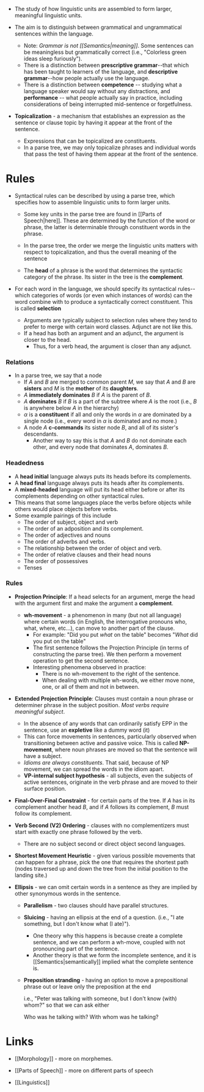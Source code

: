 * The study of how linguistic units are assembled to form larger, meaningful linguistic units.
* The aim is to distinguish between grammatical and ungrammatical sentences within the language.
	* Note: *Grammar is not [[Semantics|meaning]]*. Some sentences can be meaningless but grammatically correct (i.e., "Colorless green ideas sleep furiously").
	* There is a distinction between **prescriptive grammar**--that which has been taught to learners of the language, and **descriptive grammar**--how people actually use the language.
	* There is a distinction between **competence** -- studying what a language speaker would say without any distractions, and **performance** -- what people actually say in practice, including considerations of being interrupted mid-sentence or forgetfulness.

* **Topicalization** - a mechanism that establishes an expression as the sentence or clause topic by having it appear at the front of the sentence.
	* Expressions that can be topicalized are constituents.
	* In a parse tree, we may only topicalize phrases and individual words that pass the test of having them appear at the front of the sentence.

# Rules
* Syntactical rules can be described by using a parse tree, which specifies how to assemble linguistic units to form larger units.
	* Some key units in the parse tree are found in [[Parts of Speech|here]].  These are determined by the function of the word or phrase, the latter is determinable through constituent words in the phrase.

	* In the parse tree,  the order we merge the linguistic units matters with respect to topicalization, and thus the overall meaning of the sentence
	* The **head** of a phrase is the word that determines the syntactic category of the phrase. Its sister in the tree is the **complement**.

* For each word in the language, we should specify its syntactical rules--which categories of words (or even which instances of words) can the word combine with to produce a syntactically correct constituent. This is called **selection** 
	* Arguments are typically subject to selection rules where they tend to prefer to merge with certain word classes. Adjunct are not like this.
	* If a head has both an argument and an adjunct, the argument is closer to the head. 
		* Thus, for a verb head, the argument is closer than any adjunct.


### Relations
* In a parse tree, we say that a node 
	* If  $A$ and $B$ are merged to common parent $M$, we say that $A$ and $B$ are **sisters** and $M$ is the **mother** of its **daughters**.
	* $A$ **immediately dominates** $B$ if $A$ is the parent of $B$.
	* $A$ **dominates** $B$ if $B$ is a part of the subtree where $A$ is the root (i.e., $B$ is anywhere below $A$ in the hierarchy)
	* $\alpha$ is a **constituent** if all and only the words in $\alpha$ are dominated by a single node (i.e., every word in $\alpha$ is dominated and no more.)
	* A node $A$ **c-commands** its sister node $B$, and all of its sister's descendants.
		* Another way to say this is that $A$ and $B$ do not dominate each other, and every node that dominates $A$, dominates $B$.

### Headedness
* A **head initial** language always puts its heads before its complements.
* A **head final** language always puts its heads after its complements.
* A **mixed-headed** language will put its head either before or after its complements depending on other syntactical rules.
* This means that some languages place the verbs before objects while others would place objects before verbs.
* Some example pairings of this include
	* The order of subject, object and verb
	* The order of an adposition and its complement. 
	* The order of adjectives and nouns 
	* The order of adverbs and verbs. 
	* The relationship between the order of object and verb.
	* The order of relative clauses and their head nouns
	* The order of possessives
	* Tenses

### Rules
* **Projection Principle**: If a head selects for an argument, merge the head with the argument first and make the argument a **complement**.
	* **wh-movement** - a phenomenon in many (but not all language) where certain words (in English, the interrogative pronouns who, what, where, etc...), can move to another part of the clause.
		* For example: "Did you put *what* on the table" becomes "*What* did you put on the table"
		* The first sentence follows the Projection Principle (in terms of constructing the parse tree). We then perform a movement operation to get the second sentence.
		* Interesting phenomena observed in practice: 
			* There is no wh-movement to the right of the sentence.
			* When dealing with multiple wh-words, we either move none, one, or all of them and not in between.

* **Extended Projection Principle**: Clauses must contain a noun phrase or determiner phrase in the subject position. *Most verbs require meaningful subject*.
	* In the absence of any words that can ordinarily satisfy EPP in the sentence, use an **expletive** like a dummy word (it)
	* This can force movements in sentences, particularly observed when transitioning between active and passive voice. This is called **NP-movement**, where noun phrases are moved so that the sentence will have a subject.
	* *Idioms are always constituents*. That said, because of NP movement, we can spread the words in the idiom apart.
	* **VP-internal subject hypothesis** - all subjects, even the subjects of active sentences, originate in the verb phrase and are moved to their surface position. 

* **Final-Over-Final Constraint** - for certain parts of the tree. If $A$ has in its complement another head $B$, and if $A$ follows its complement, $B$ must follow its complement.

* **Verb Second (V2) Ordering** -  clauses with no complementizers must start with exactly one phrase followed by the verb.
	* There are no subject second or direct object second languages.

* **Shortest Movement Heuristic** - given various possible movements that can happen for a phrase, pick the one that requires the shortest path (nodes traversed up and down the tree from the initial position to the landing site.)

* **Ellipsis** - we can omit certain words in a sentence as they are implied by other synonymous words in the sentence.
	* **Parallelism** - two clauses should have parallel structures.
	* **Sluicing** - having an ellipsis at the end of a question. (i.e., "I ate something, but I don't know what (I ate)").
		* One theory why this happens is because create a complete sentence, and we can perform a wh-move, coupled with not pronouncing part of the sentence.
		* Another theory is that we form the incomplete sentence, and it is [[Semantics|semantically]] implied what the complete sentence is.
	* **Preposition stranding** - having an option to move a prepositional phrase out or leave only the preposition at the end
	  
	  i.e., "Peter was talking with someone, but I don't know (with) whom?" so that we can ask either
	  
	  Who was he talking with?
	  With whom was he talking?
# Links
* [[Morphology]] - more on morphemes.
* [[Parts of Speech]] - more on different parts of speech

* [[Linguistics]]